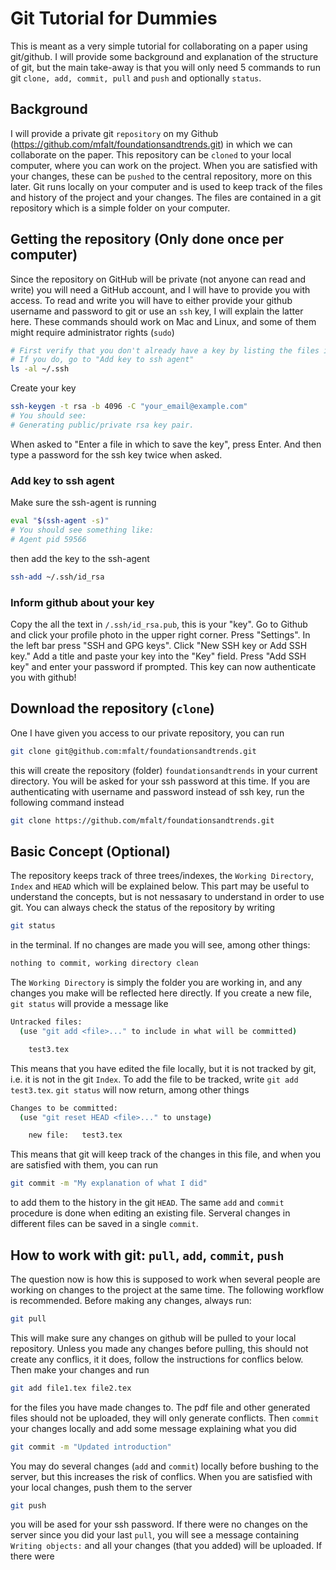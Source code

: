 # Git Tutorial for Dummies

This is meant as a very simple tutorial for collaborating on a paper using git/github. I will provide some background and explanation of the structure of git, but the main take-away is that you will only need 5 commands to run git `clone, add, commit, pull` and `push` and optionally `status`.
## Background
I will provide a private git `repository` on my Github (https://github.com/mfalt/foundationsandtrends.git) in which we can collaborate on the paper. This repository can be `cloned` to your local computer, where you can work on the project. When you are satisfied with your changes, these can be `pushed` to the central repository, more on this later.
Git runs locally on your computer and is used to keep track of the files and history of the project and your changes. The files are contained in a git repository which is a simple folder on your computer. 

## Getting the repository (Only done once per computer)
Since the repository on GitHub will be private (not anyone can read and write) you will need a GitHub account, and I will have to provide you with access. To read and write you will have to either provide your github username and password to git or use an `ssh` key, I will explain the latter here. These commands should work on Mac and Linux, and some of them might require administrator rights (`sudo`)
```bash
# First verify that you don't already have a key by listing the files in the .ssh directory
# If you do, go to "Add key to ssh agent"
ls -al ~/.ssh
```
Create your key
```bash
ssh-keygen -t rsa -b 4096 -C "your_email@example.com"
# You should see:
# Generating public/private rsa key pair.
```
When asked to "Enter a file in which to save the key", press Enter. And then type a password for the ssh key twice when asked.
### Add key to ssh agent
Make sure the ssh-agent is running
```bash
eval "$(ssh-agent -s)"
# You should see something like:
# Agent pid 59566
```
then add the key to the ssh-agent
```bash
ssh-add ~/.ssh/id_rsa
```
### Inform github about your key
Copy the all the text in `/.ssh/id_rsa.pub`, this is your "key". Go to Github and click your profile photo in the upper right corner. Press "Settings". In the left bar press "SSH and GPG keys". Click "New SSH key or Add SSH key." Add a title and paste your key into the "Key" field. Press "Add SSH key" and enter your password if prompted. This key can now authenticate you with github!

## Download the repository (`clone`)
One I have given you access to our private repository, you can run
```bash
git clone git@github.com:mfalt/foundationsandtrends.git
```
this will create the repository (folder) `foundationsandtrends` in your current directory. You will be asked for your ssh password at this time.
If you are authenticating with username and password instead of ssh key, run the following command instead
```bash
git clone https://github.com/mfalt/foundationsandtrends.git
```

## Basic Concept (Optional)
The repository keeps track of three trees/indexes, the `Working Directory`, `Index` and `HEAD` which will be explained below. This part may be useful to understand the concepts, but is not nessasary to understand in order to use git.
You can always check the status of the repository by writing
```bash
git status
```
in the terminal. If no changes are made you will see, among other things:
```bash
nothing to commit, working directory clean
```
The `Working Directory` is simply the folder you are working in, and any changes you make will be reflected here directly. If you create a new file, `git status` will provide a message like
```bash
Untracked files:
  (use "git add <file>..." to include in what will be committed)

	test3.tex
```
This means that you have edited the file locally, but it is not tracked by git, i.e. it is not in the git `Index`. To add the file to be tracked, write `git add test3.tex`. `git status` will now return, among other things
```bash
Changes to be committed:
  (use "git reset HEAD <file>..." to unstage)

	new file:   test3.tex
```
This means that git will keep track of the changes in this file, and when you are satisfied with them, you can run
```bash
git commit -m "My explanation of what I did"
```
to add them to the history in the git `HEAD`. The same `add` and `commit` procedure is done when editing an existing file. Serveral changes in different files can be saved in a single `commit`.
## How to work with git: `pull`, `add`, `commit`, `push`
The question now is how this is supposed to work when several people are working on changes to the project at the same time. The following workflow is recommended.
Before making any changes, always run:
```bash
git pull
```
This will make sure any changes on github will be pulled to your local repository. Unless you made any changes before pulling, this should not create any conflics, it it does, follow the instructions for conflics below.
Then make your changes and run
```bash
git add file1.tex file2.tex
```
for the files you have made changes to. The pdf file and other generated files should not be uploaded, they will only generate conflicts.
Then `commit` your changes locally and add some message explaining what you did
```bash
git commit -m "Updated introduction"
```
You may do several changes (`add` and `commit`) locally before bushing to the server, but this increases the risk of conflics.
When you are satisfied with your local changes, push them to the server
```bash
git push
```
you will be ased for your ssh password. If there were no changes on the server since you did your last `pull`, you will see a message containing `Writing objects:` and all your changes (that you added) will be uploaded. If there were 
